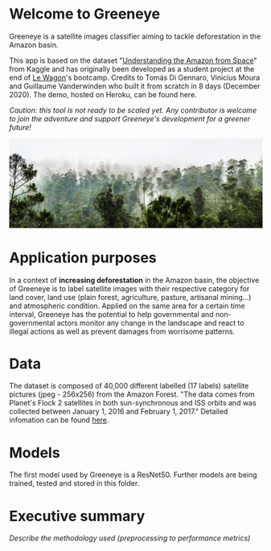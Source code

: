# Welcome to Greeneye

Greeneye is a satellite images classifier aiming to tackle deforestation in the Amazon basin. 

This app is based on the dataset "[Understanding the Amazon from Space](https://www.kaggle.com/c/planet-understanding-the-amazon-from-space)" from Kaggle
and has originally been developed as a student project at the end of [Le Wagon](https://www.lewagon.com/)'s bootcamp. Credits to Tomás Di Gennaro, Vinicius Moura and Guillaume Vanderwinden who built it from scratch in 8 days (December 2020). The demo, hosted on Heroku, can be found here.

*Caution: this tool is not ready to be scaled yet. Any contributor is welcome to join the adventure and support Greeneye's development for a greener future!*

![alt text](https://github.com/GuiVdwinden/greeneye/blob/master/archives/readme_banner.png?raw=true)

# Application purposes

In a context of **increasing deforestation** in the Amazon basin, the objective of Greeneye is to label satellite images with their respective category for land cover, land use (plain forest, agriculture, pasture, artisanal mining...) and atmospheric condition. 
Applied on the same area for a certain time interval, Greeneye has the potential to help governmental and non-governmental actors monitor any change in the landscape and react to illegal actions as well as prevent damages from worrisome patterns.

# Data

The dataset is composed of 40,000 different labelled (17 labels) satellite pictures (jpeg - 256x256) from the Amazon Forest. "The data comes from Planet's Flock 2 satellites in both sun-synchronous and ISS orbits and was collected between January 1, 2016 and February 1, 2017." Detailed infomation can be found [here](https://www.kaggle.com/c/planet-understanding-the-amazon-from-space/data).

# Models

The first model used by Greeneye is a ResNet50. Further models are being trained, tested and stored in this folder.

# Executive summary

*Describe the methodology used (preprocessing to performance metrics)*
